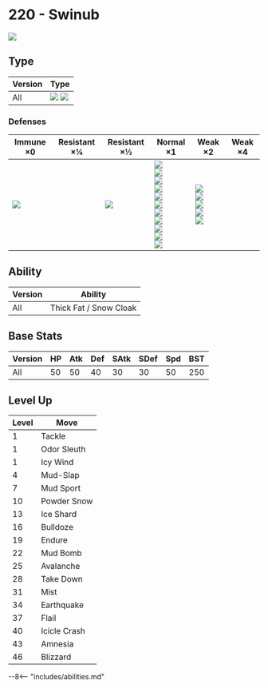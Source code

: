# 220 - Swinub
![][220]

## Type

Version | Type
---     | ---
All     | ![][ice]  ![][ground]

### Defenses

Immune ×0         | Resistant ×¼ | Resistant ×½    | Normal ×1                                                                                                                                                  | Weak ×2                                                                  | Weak ×4
---               | ---          | ---             | ---                                                                                                                                                        | ---                                                                      | ---
![][electric]<br> | &nbsp;       | ![][poison]<br> | ![][normal]<br>![][flying]<br>![][ground]<br>![][rock]<br>![][bug]<br>![][ghost]<br>![][psychic]<br>![][ice]<br>![][dragon]<br>![][dark]<br>![][fairy]<br> | ![][fighting]<br>![][steel]<br>![][fire]<br>![][water]<br>![][grass]<br> | &nbsp;

## Ability

Version | Ability
---     | ---
All     | Thick Fat / Snow Cloak

## Base Stats

Version | HP  | Atk | Def | SAtk | SDef | Spd | BST
---     | --- | --- | --- | ---  | ---  | --- | ---
All     | 50  | 50  | 40  | 30   | 30   | 50  | 250

## Level Up

Level | Move
---   | ---
1     | Tackle
1     | Odor Sleuth
1     | Icy Wind
4     | Mud-Slap
7     | Mud Sport
10    | Powder Snow
13    | Ice Shard
16    | Bulldoze
19    | Endure
22    | Mud Bomb
25    | Avalanche
28    | Take Down
31    | Mist
34    | Earthquake
37    | Flail
40    | Icicle Crash
43    | Amnesia
46    | Blizzard


--8<-- "includes/abilities.md"

[220]: ../img/pokemon/220.png
[normal]: ../img/types/normal.png
[fire]: ../img/types/fire.png
[fighting]: ../img/types/fighting.png
[water]: ../img/types/water.png
[flying]: ../img/types/flying.png
[grass]: ../img/types/grass.png
[poison]: ../img/types/poison.png
[electric]: ../img/types/electric.png
[ground]: ../img/types/ground.png
[psychic]: ../img/types/psychic.png
[rock]: ../img/types/rock.png
[ice]: ../img/types/ice.png
[bug]: ../img/types/bug.png
[dragon]: ../img/types/dragon.png
[ghost]: ../img/types/ghost.png
[dark]: ../img/types/dark.png
[steel]: ../img/types/steel.png
[fairy]: ../img/types/fairy.png
